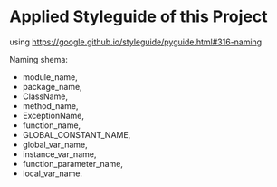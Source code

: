 # Applied Styleguide of this Project 
 using https://google.github.io/styleguide/pyguide.html#316-naming

Naming shema:
- module_name, 
- package_name, 
- ClassName, 
- method_name, 
- ExceptionName, 
- function_name, 
- GLOBAL_CONSTANT_NAME, 
- global_var_name, 
- instance_var_name, 
- function_parameter_name, 
- local_var_name.